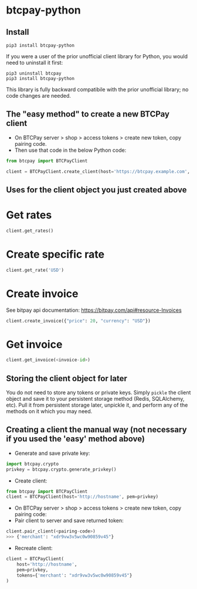 # btcpay-python

## Install
```shell
pip3 install btcpay-python
```
If you were a user of the prior unofficial client library for Python, you would need to uninstall it first:
```shell
pip3 uninstall btcpay
pip3 install btcpay-python
```
This library is fully backward compatibile with the prior unofficial library; no code changes are needed.

## The "easy method" to create a new BTCPay client
* On BTCPay server > shop > access tokens > create new token, copy pairing code.
* Then use that code in the below Python code:
```python
from btcpay import BTCPayClient

client = BTCPayClient.create_client(host='https://btcpay.example.com', code=<pairing-code>)
```

## Uses for the client object you just created above

# Get rates
```python
client.get_rates()
```


# Create specific rate
```python
client.get_rate('USD')
```


# Create invoice
See bitpay api documentation: https://bitpay.com/api#resource-Invoices
```python
client.create_invoice({"price": 20, "currency": "USD"})
```


# Get invoice
```python
client.get_invoice(<invoice-id>)
```

## Storing the client object for later

You do not need to store any tokens or private keys. Simply `pickle` the client object and save it to your persistent storage method (Redis, SQLAlchemy, etc). Pull it from persistent storage later, unpickle it, and perform any of the methods on it which you may need.


## Creating a client the manual way (not necessary if you used the 'easy' method above)
* Generate and save private key:
```python
import btcpay.crypto
privkey = btcpay.crypto.generate_privkey()
```
* Create client:
```python
from btcpay import BTCPayClient
client = BTCPayClient(host='http://hostname', pem=privkey)
```
* On BTCPay server > shop > access tokens > create new token, copy pairing code:
* Pair client to server and save returned token:
```python
client.pair_client(<pairing-code>)
>>> {'merchant': "xdr9vw3v5wc0w90859v45"}
```
* Recreate client:
```python
client = BTCPayClient(
    host='http://hostname',
    pem=privkey,
    tokens={'merchant': "xdr9vw3v5wc0w90859v45"}
)
```
